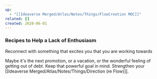 ```yaml
---
up:
  - "[[Ideaverse Merged/Atlas/Notes/Things/FlowCreation MOC]]"
related: []
created: 2020-06-01
---
```


### Recipes to Help a Lack of Enthusiasm
Reconnect with something that excites you that you are working towards

Maybe it's the next promotion, or a vacation, or the wonderful feeling of getting out of debt. Keep that powerful goal in mind. Strengthen your [[Ideaverse Merged/Atlas/Notes/Things/Direction (re Flow)]].